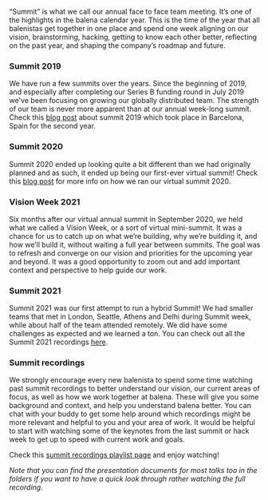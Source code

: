 “Summit” is what we call our annual face to face team meeting. It’s one of the highlights in the balena calendar year. This is the time of the year that all balenistas get together in one place and spend one week aligning on our vision, brainstorming, hacking, getting to know each other better, reflecting on the past year, and shaping the company’s roadmap and future.  

### Summit 2019
We have run a few summits over the years. Since the beginning of 2019, and especially after completing our Series B funding round in July 2019 we've been focusing on growing our globally distributed team. The strength of our team is never more apparent than at our annual week-long summit. Check this [blog post](https://www.balena.io/blog/summit-2019-barcelona-thats-a-wrap/) about summit 2019 which took place in Barcelona, Spain for the second year. 

### Summit 2020
Summit 2020 ended up looking quite a bit different than we had originally planned and as such, it ended up being our first-ever virtual summit! Check this [blog post](https://www.balena.io/blog/how-we-ran-a-virtual-summit-for-100-people/) for more info on how we ran our virtual summit 2020.

### Vision Week 2021
Six months after our virtual annual summit in September 2020, we held what we called a Vision Week, or a sort of virtual mini-summit. It was a chance for us to catch up on what we’re building, why we’re building it, and how we’ll build it, without waiting a full year between summits. The goal was to refresh and converge on our vision and priorities for the upcoming year and beyond. It was a good opportunity to zoom out and add important context and perspective to help guide our work.

### Summit 2021
Summit 2021 was our first attempt to run a hybrid Summit! We had smaller teams that met in London, Seattle, Athens and Delhi during Summit week, while about half of the team attended remotely. We did have some challenges as expected and we learned a ton. You can check out all the Summit 2021 recordings [here](https://drive.google.com/drive/u/1/folders/1Nm2pIsitmnP7iC-XK0y8Q1isV38yBLUy).


### Summit recordings
We strongly encourage every new balenista to spend some time watching past summit recordings to better understand our vision, our current areas of focus, as well as how we work together at balena. These will give you some background and context, and help you understand balena better. You can chat with your buddy to get some help around which recordings might be more relevant and helpful to you and your area of work. It would be helpful to start with watching some of the keynotes from the last summit or hack week to get up to speed with current work and goals. 

Check this [summit recordings playlist page](https://github.com/balena-io/balena-io/wiki/Summit-recordings-playlist) and enjoy watching! 

_Note that you can find the presentation documents for most talks too in the folders if you want to have a quick look through rather watching the full recording._